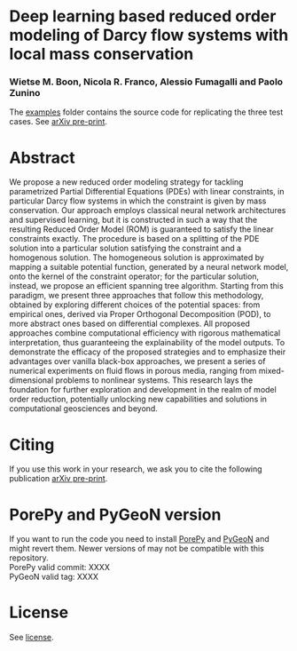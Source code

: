 # Deep learning based reduced order modeling of Darcy flow systems with local mass conservation
### Wietse M. Boon, Nicola R. Franco, Alessio Fumagalli and Paolo Zunino

The [examples](./examples/) folder contains the source code for replicating the three test cases. See [arXiv pre-print](https://arxiv.org/abs/2311.14554).

# Abstract
We propose a new reduced order modeling strategy for tackling parametrized Partial Differential Equations (PDEs) with linear constraints, 
in particular Darcy flow systems in which the constraint is given by mass conservation. Our approach employs classical neural network 
architectures and supervised learning, but it is constructed in such a way that the resulting Reduced Order Model (ROM) is guaranteed to 
satisfy the linear constraints exactly. The procedure is based on a
splitting of the PDE solution into a particular solution satisfying the constraint and a homogenous solution. The homogeneous solution is 
approximated by mapping a suitable potential function, generated by a neural network model, onto the kernel of the constraint operator;
for the particular solution, instead, we propose an efficient spanning tree algorithm.
Starting from this paradigm, we present three approaches that follow this methodology, obtained by exploring different choices of the 
potential spaces: from empirical ones, derived via Proper Orthogonal Decomposition (POD), to more abstract ones based on differential complexes.
All proposed approaches combine computational efficiency with rigorous mathematical interpretation, thus guaranteeing the 
explainability of the model outputs. To demonstrate the efficacy of the proposed strategies and to emphasize their advantages over vanilla 
black-box approaches, we present a series of numerical experiments on fluid flows in porous media, ranging from mixed-dimensional problems to nonlinear systems. 
This research lays the foundation for further exploration and development in the realm of model order reduction, potentially unlocking new capabilities and solutions in computational geosciences and beyond.

# Citing
If you use this work in your research, we ask you to cite the following publication [arXiv pre-print](https://arxiv.org/abs/2311.14554).

# PorePy and PyGeoN version
If you want to run the code you need to install [PorePy](https://github.com/pmgbergen/porepy) and [PyGeoN](https://github.com/compgeo-mox/pygeon) and might revert them.
Newer versions of may not be compatible with this repository.<br>
PorePy valid commit: XXXX <br>
PyGeoN valid tag: XXXX

# License
See [license](./LICENSE).
